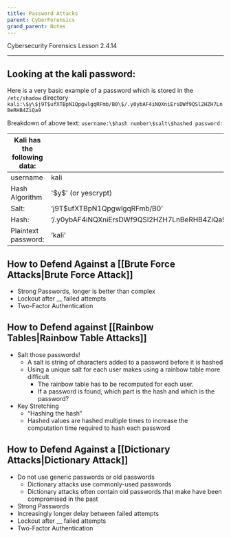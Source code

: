 ```yaml
---
title: Password Attacks
parent: CyberForensics 
grand_parent: Notes
---
```

Cybersecurity Forensics Lesson 2.4.14
___
## Looking at the kali password:
Here is a very basic example of a password which is stored in the `/etc/shadow` directory
`kali:\$y\$j9T$ufXTBpN1QpgwlgqRFmb/B0\$/.y0ybAF4iNQXniErsDWf9QSl2HZH7LnBeRHB4ZiQa9`

Breakdown of above text:
`username:\$hash number\$salt\$hashed password:`

| Kali has the following data: | |
| --- | --- |
| username | kali |
| Hash Algorithm | '\$y\$' (or yescrypt)   |
| Salt: | ‘j9T$ufXTBpN1QpgwlgqRFmb/B0’   |
| Hash: | ‘/.y0ybAF4iNQXniErsDWf9QSl2HZH7LnBeRHB4ZiQa9’   |
| Plaintext password: | ‘kali’ |

## How to Defend Against a [[Brute Force Attacks|Brute Force Attack]]
- Strong Passwords, longer is better than complex
- Lockout after __ failed attempts  
- Two-Factor Authentication  

## How to Defend against [[Rainbow Tables|Rainbow Table Attacks]] 
- Salt those passwords!  
	- A salt is string of characters added to a password before it is hashed  
	- Using a unique salt for each user makes using a rainbow table more  
	difficult  
		- The rainbow table has to be recomputed for each user.  
		- If a password is found, which part is the hash and which is the password?  
- Key Stretching  
	- “Hashing the hash”  
	- Hashed values are hashed multiple times to increase the computation time required to hash each password

## How to Defend Against a [[Dictionary Attacks|Dictionary Attack]]
- Do not use generic passwords or old passwords  
	- Dictionary attacks use commonly-used passwords  
	- Dictionary attacks often contain old passwords that make have been compromised in the past  
- Strong Passwords  
- Increasingly longer delay between failed attempts  
- Lockout after __ failed attempts  
- Two-Factor Authentication  